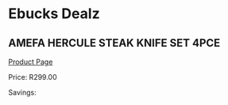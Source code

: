 
# Ebucks Dealz
## AMEFA HERCULE STEAK KNIFE SET 4PCE
[Product Page](https://www.ebucks.com/web/shop/productSelected.do?prodId=1049195529&catId=714962196)

Price: R299.00

Savings: 


	